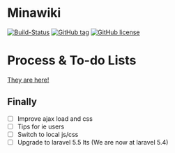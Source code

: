 # Minawiki

[![Build-Status](https://travis-ci.org/hudson6666/Minawiki.svg?branch=master)](https://travis-ci.org/hudson6666/Minawiki)
[![GitHub tag](https://img.shields.io/github/tag/hudson6666/Minawiki.svg)](https://github.com/hudson6666/Minawiki/releases)
[![GitHub license](https://img.shields.io/badge/license-AGPL-blue.svg)](https://raw.githubusercontent.com/hudson6666/Minawiki/master/LICENSE)

# Process & To-do Lists

[They are here!](https://github.com/hudson6666/Minawiki/wiki/%E4%BB%BB%E5%8A%A1%E8%AE%A1%E5%88%92)

## Finally

* [ ] Improve ajax load and css
* [ ] Tips for ie users
* [ ] Switch to local js/css
* [ ] Upgrade to laravel 5.5 lts (We are now at laravel 5.4)